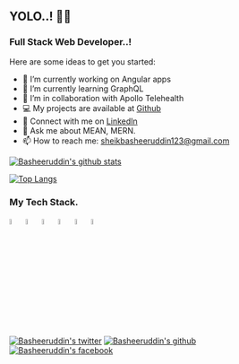 ## YOLO..! 👋:blossom:
### Full Stack Web Developer..!

Here are some ideas to get you started:

- 🔭 I’m currently working on Angular apps
- 🌱 I’m currently learning GraphQL
- 👯 I’m in collaboration with Apollo Telehealth
- 💻 My projects are available at [Github](https://github.com/basheeruddin-sheik)
- 📝 Connect with me on [LinkedIn](https://www.linkedin.com/in/sheik-basheeruddin-b2a203180/)
- 💬 Ask me about MEAN, MERN.
- 📫 How to reach me: sheikbasheeruddin123@gmail.com

[![Basheeruddin's github stats](https://github-readme-stats.vercel.app/api?username=basheeruddin-sheik&show_icons=true&theme=tokyonight)](https://github.com/basheeruddin-sheik/github-readme-stats)

[![Top Langs](https://github-readme-stats.vercel.app/api/top-langs/?username=basheeruddin-sheik&layout=compact&theme=tokyonight)](https://github.com/basheeruddin-sheik/github-readme-stats)

### My Tech Stack.

<p float="left">
  <img src="https://camo.githubusercontent.com/0718de253954368a746d474ac4145da14ed303e0/68747470733a2f2f72656163746e61746976652e6465762f696d672f6865616465725f6c6f676f2e737667" width="5%" height="5%">
  <img src="https://camo.githubusercontent.com/e1e113df83e7731fdb90f6f0ab2eeb155fd1b48c27d99814dcf1c23c0acdc6a2/68747470733a2f2f6173736574732e76657263656c2e636f6d2f696d6167652f75706c6f61642f76313636323133303535392f6e6578746a732f49636f6e5f6461726b5f6261636b67726f756e642e706e67" width="5%" height="5%">
    <img src="https://avatars.githubusercontent.com/u/139426?s=200&v=4" width="5%" height="5%">
    <img src="https://camo.githubusercontent.com/5f54c0817521724a2deae8dedf0c280a589fd0aa9bffd7f19fa6254bb52e996a/68747470733a2f2f6e6573746a732e636f6d2f696d672f6c6f676f2d736d616c6c2e737667" width="5%" height="5%">
  <img src="https://camo.githubusercontent.com/d1f1645b9ef49f552fa58d6170bf0f516e023979/68747470733a2f2f7777772e766563746f726c6f676f2e7a6f6e652f6c6f676f732f66697265626173652f66697265626173652d69636f6e2e737667" width="5%" height="5%">
  <img src="https://camo.githubusercontent.com/b912b7cde6980dbd24969c2cf4e1855af0079310/68747470733a2f2f7777772e766563746f726c6f676f2e7a6f6e652f6c6f676f732f666c7574746572696f2f666c7574746572696f2d69636f6e2e737667" width="5%" height="5%">

</p>

[![Basheeruddin's twitter](http://i.imgur.com/tXSoThF.png)](https://twitter.com/basheeruddin_sk)
[![Basheeruddin's github](http://i.imgur.com/0o48UoR.png)](https://github.com/basheeruddin-sheik)
[![Basheeruddin's facebook](http://i.imgur.com/P3YfQoD.png)](https://www.facebook.com/profile.php?id=100005039928864)
